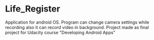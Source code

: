 # Life_Register
Application for android OS.
Program can change camera settings while recording also it can record video in background.
Project made as final project for Udacity course "Developing Android Apps"
